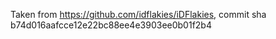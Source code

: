 Taken from https://github.com/idflakies/iDFlakies, commit sha b74d016aafcce12e22bc88ee4e3903ee0b01f2b4